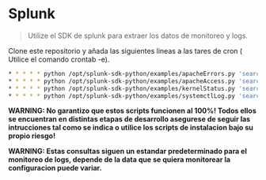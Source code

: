 # Splunk


> Utilize el SDK de splunk para extraer los datos de monitoreo y logs.

Clone este repositorio y añada las siguientes lineas a las tares de cron ( Utilice el comando crontab -e).
```sh
* * * * * python /opt/splunk-sdk-python/examples/apacheErrors.py 'search source="/var/log/apache2/error.log" host="debian-splunk" sourcetype="apache_error" | HEAD 1' --output_mode=json
* * * * * python /opt/splunk-sdk-python/examples/apacheAccess.py 'search source="/var/log/apache2/access.log" host="debian-splunk" index="history" sourcetype="access" | HEAD 1' --output_mode=json
* * * * * python /opt/splunk-sdk-python/examples/kernelStatus.py 'search source="/var/log/kern.log" host="debian-splunk" index="history" sourcetype="kernel_status" | HEAD 1' --output_mode=json
* * * * * python /opt/splunk-sdk-python/examples/systemctlLog.py 'search source="/var/log/syslog" host="debian-splunk" sourcetype="systemctl" | HEAD 1' --output_mode=json
```
**WARNING: No garantizo que estos scripts funcionen al 100%! Todos ellos se encuentran en distintas etapas de desarrollo asegurese de seguir las intrucciones tal como se indica o utilice los scripts de instalacion bajo su propio riesgo!**

**WARNING: Estas consultas siguen un estandar predeterminado para el monitoreo de logs, depende de la data que se quiera monitorear la configuracion puede variar.**
